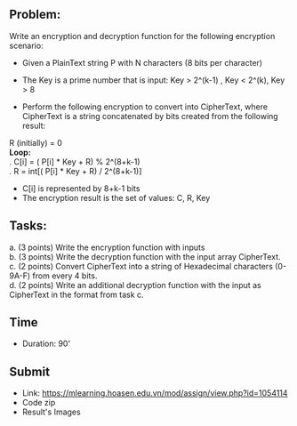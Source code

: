 
## Problem:  

Write an encryption and decryption function for the following encryption scenario:

- Given a PlainText string P with N characters (8 bits per character)
- The Key is a prime number that is input: Key > 2^(k-1) , Key < 2^(k), Key > 8

- Perform the following encryption to convert into CipherText, where CipherText is a string concatenated by bits created from the following result:

R (initially) = 0  
**Loop:**   
. C[i] = ( P[i] * Key  + R) % 2^(8+k-1)    
. R = int[( P[i] * Key  + R) / 2^(8+k-1)]   

- C[i] is represented by 8+k-1 bits   
- The encryption result is the set of values: C, R, Key

## Tasks:
a. (3 points) Write the encryption function with inputs   
b. (3 points) Write the decryption function with the input array CipherText.  
c. (2 points) Convert CipherText into a string of Hexadecimal characters (0-9A-F) from every 4 bits.  
d. (2 points) Write an additional decryption function with the input as CipherText in the format from task c.  

## Time
- Duration: 90'

## Submit  
- Link: https://mlearning.hoasen.edu.vn/mod/assign/view.php?id=1054114
- Code zip
- Result's Images
